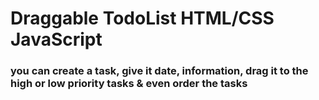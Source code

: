 # Draggable TodoList HTML/CSS JavaScript
### you can create a task, give it date, information, drag it to the high or low priority tasks & even order the tasks

<br>
